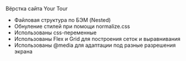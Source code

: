 Вёрстка сайта Your Tour

-   Файловая структура по БЭМ (Nested)
-   Обнуление стилей при помощи normalize.css
-   Использованы css-переменные
-   Использованы Flex и Grid для построения сеток и выравнивания
-   Использованы @media для адаптации под разные разрешения экрана
